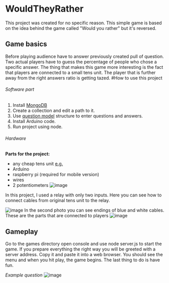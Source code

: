 # WouldTheyRather

This project was created for no specific reason. This simple game is based on the idea behind the game called "Would you rather" but it's reversed. 
## Game basics

Before playing audience have to answer previously created pull of question. Two actual players have to guess the percentage of people who chose a specific answer. The thing that makes this game more interesting is the fact that players are connected to a small tens unit. The player that is further away from the right answers ratio is getting tazed.
#How to use this project
###### Software part
1. Install [MongoDB](https://www.mongodb.com/)
2. Create a collection and edit a path to it. 
3. Use [question model](models/question.js) structure to enter questions and answers. 
4. Install Arduino code.
5. Run project using node.
###### Hardware
**Parts for the project:**
- any cheap tens unit [e.g.](https://pl.aliexpress.com/item/32653898288.html) 
- Arduino
- raspberry pi (required  for mobile version)
- wires
- 2 potentiometers
![image](https://user-images.githubusercontent.com/49452909/117891480-41585780-b2b7-11eb-970e-75427ef0c39d.png)

  
In this project, I used a relay with only two inputs. Here you can see how to connect cables from original tens unit to the relay.    

![image](https://user-images.githubusercontent.com/49452909/117893910-972efe80-b2bb-11eb-89c5-85a48cf7edc1.png)
In the second photo you can see endings of blue and white cables. These are the parts that are connected to players 
![image](https://user-images.githubusercontent.com/49452909/117894304-5edbf000-b2bc-11eb-98ed-9274d5b4cf71.png)

## Gameplay
Go to the games directory open console and use node server.js to start the game. If you prepare everything the right way you will be greeted with a server address. Copy it and paste it into a web browser. You should see the menu and when you hit play, the game begins. The last thing to do is have fun.
  
*Example question*
![image](https://user-images.githubusercontent.com/49452909/117896726-82556980-b2c1-11eb-9877-b9b316ea2bca.png)


